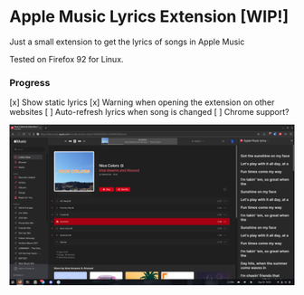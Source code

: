 # Apple Music Lyrics Extension **[WIP!]**

Just a small extension to get the lyrics of songs in Apple Music

Tested on Firefox 92 for Linux.

### Progress

[x] Show static lyrics
[x] Warning when opening the extension on other websites
[ ] Auto-refresh lyrics when song is changed
[ ] Chrome support?

![Screenshot](https://raw.githubusercontent.com/idkwuu/applemusic-lyrics-extension/main/imgs/screenshot.png)